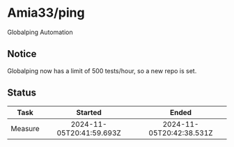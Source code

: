 # Amia33/ping

Globalping Automation

## Notice

Globalping now has a limit of 500 tests/hour, so a new repo is set.

## Status

|  Task   |         Started          |          Ended           |
| :-----: | :----------------------: | :----------------------: |
| Measure | 2024-11-05T20:41:59.693Z | 2024-11-05T20:42:38.531Z |
